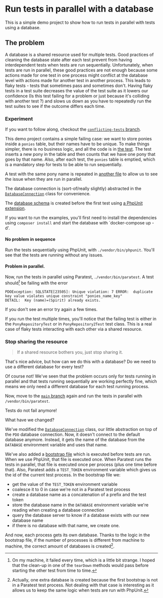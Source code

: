 # Run tests in parallel with a database

This is a simple demo project to show how to run tests in parallel with tests using a database.

## The problem

A database is a shared resource used for multiple tests. Good practices of cleaning the database state after each test prevent from having interdependent tests when tests are run sequentially. Unfortunately, when tests are run in parallel, these good practices are not enough because some actions made for one test in one process might conflict at the database level with actions made for another test in another process. This leads to flaky tests - tests that sometimes pass and sometimes don't. Having flaky tests in a test suite decreases the value of the test suite as it lowers our confidence (Is this test failing for a problem or just because it's colliding with another test ?) and slows us down as you have to repeatedly run the test suites to see if the outcome differs each time.

### Experiment

If you want to follow along, checkout the [`conflicting-tests` branch](https://github.com/SelrahcD/parallel-with-db/tree/conflicting-tests).

This demo project contains a simple failing case: we want to store ponies inside a `ponies` table, but their names have to be unique. To make things simpler, there is no business logic, and all the code is in [the test](./tests/PonyRepositoryTest.php). The test inserts a new pony in the table and then counts that we have one pony that goes by that name. Also, after each test, the `ponies` table is emptied, which is a mandatory step for tests to be able to run sequentially.

A test with the same pony name is repeated in [another file](./tests/PonyRepository2Test.php) to allow us to see the issue when they are run in parallel.

The database connection is (sort-of/really slightly) abstracted in the [`DatabaseConnection`](./tests/Tools/DatabaseConnection.php) class for convenience.

The [database schema](./tests/Tools/schema.sql) is created before the first test using [a PhpUnit extension](./tests/Tools/RunMigrationBeforeFirstTest.php).

If you want to run the examples, you'll first need to install the dependencies using `composer install` and start the database with `docker-compose up -d'.

#### No problem in sequence

Run the tests sequentially using PhpUnit, with `./vendor/bin/phpunit`. You'll see that the tests are running without any issues.

#### Problem in parallel.

Now, run the tests in parallel using Paratest, `./vendor/bin/paratest`. A test should[^1] be failing with the error

```
PDOException: SQLSTATE[23505]: Unique violation: 7 ERROR:  duplicate key value violates unique constraint "ponies_name_key"
DETAIL:  Key (name)=(Spirit) already exists.
```


If you don't see an error try again a few times.

[^1]: On my machine, it failed every time, which is a little bit strange. I hoped that the clean-up in one of the `tearDown` methods would pass before starting the other test from time to time.

If you run the test multiple times, you'll notice that the failing test is either in the `PonyRepositoryTest` or in `PonyRepository2Test` test class. This is a real case of flaky tests interacting with each other via a shared resource.

### Stop sharing the resource
>If a shared resource bothers you, just stop sharing it.

That's nice advice, but how can we do this with a database?
Do we need to use a different database for every test?

Of course not! We've seen that the problem occurs only for tests running in parallel and that tests running sequentially are working perfectly fine, which means we only need a different database for each test running process.

Now, move to the [`main` branch](https://github.com/SelrahcD/parallel-with-db/) again and run the tests in parallel with `/vendor/bin/paratest`.

Tests do not fail anymore!

What have we changed?

We've modified the [`DatabaseConnection`](./tests/Tools/DatabaseConnection.php) class, our little abstraction on top of the `PDO` database connection. Now, it doesn't connect to the default database anymore. Instead, it gets the name of the database from the `DATABASE` environment variable and uses that name.

We've also added a [bootstrap file](./bootstrap.php) which is executed before tests are run. When we use PhpUnit, that file is executed once. When Paratest runs the tests in parallel, that file is executed once per process (plus one time before that). Also, Paratest adds a `TEST_TOKEN` environment variable which gives us the id of the current test process. In the bootstrap file we:
- get the value of the `TEST_TOKEN` environment variable
- coalesce it to 0 in case we're not in a Paratest test process
- create a database name as a concatenation of a prefix and the test token
- store the database name in the `DATABASE` environment variable we're reading when creating a database connection
- query the database server to know if a database exists with our new database name
- if there is no database with that name, we create one.

And now, each process gets its own database. Thanks to the logic in the bootstrap file, if the number of processes is different from machine to machine, the correct amount of databases is created[^2].

[^2]: Actually, one extra database is created because the first bootstrap is not in a Paratest test process. Not dealing with that case is interesting as it allows us to keep the same logic when tests are run with PhpUnit.

